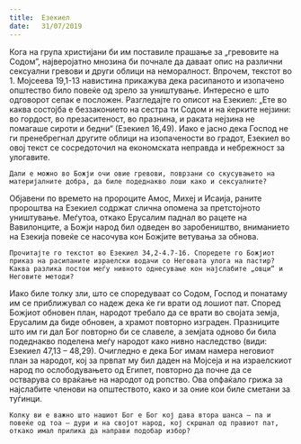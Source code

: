 ```yaml
---
title:  Езекиел
date:   31/07/2019
---
```


Кога на група христијани би им поставиле прашање за „гревовите на Содом”, најверојатно мнозина би почнале да даваат опис на различни сексуални гревови и други облици на неморалност. Впрочем, текстот во 1. Мојсеева 19,1-13 навистина прикажува дека расипаното и изопачено општество било повеќе од зрело за уништување. Интересно е што одговорот сепак е посложен. Разгледајте го описот на Езекиел: „Ете во каква состојба е беззаконието на сестра ти Содом и на ќерките нејзини: во гордост, во презаситеност, во празнина, и раката нејзина не помагаше сироти и бедни“ (Езекиел 16,49). Иако е јасно дека Господ не ги пренебрег­нал другите облици на изопачености во градот, Езекиел во овој текст се со­средоточил на економската неправда и небрежност за улогавите.

`Дали е можно во Божји очи овие гревови, поврзани со скусувањето на материјалните добра, да биле подеднакво лоши како и сексуалните?`

Објавени по времето на пророците Амос, Михеј и Исаија, раните пророштва на Езекиел содржат слична опомена за претстојното уништување. Меѓутоа, откако Ерусалим паднал во рацете на Вавилонците, а Божји народ бил одведен во заробеништво, вниманието на Езекија повеќе се насочува кон Божјите ветувања за обнова.

`Прочитајте го текстот во Езекиел 34,2-4.7-16. Споредете го Божјиот при­каз на расипаните израелски водачи со Неговата улога на пастир? Каква разлика постои меѓу нивното однесување кон најслабите „овци“ и Неговите методи?`

Иако биле толку зли, што се споредуваат со Содом, Господ и понатаму им се приближувал со надеж дека ќе ги врати од лошиот пат. Според Божјиот обновен план, народот требало да се врати во својата земја, Ерусалим да биде обновен, а храмот повторно изграден. Празниците што им ги дал Бог повторно би се славеле, а земјата одново би била подеднакво поделена меѓу народот како нивно наследство (види: Езекиел 47,13 – 48,29). Очигледно е дека Бог имам намера неговиот план за народот, кој за првпат му бил даден на Мојсеја и на израелскиот народ по ослободувањето од Египет, повторно да почне да се остварува со враќање на народот од ропство. Ова опфаќало грижа за најслабите членови на општеството, како и за оние кои биле сметани за туѓинци.

`Колку ви е важно што нашиот Бог е Бог кој дава втора шанса – па и повеќе од тоа – дури и на својот народ, кој скршнал од правиот пат, откако имал прилика да направи подобар избор?`
